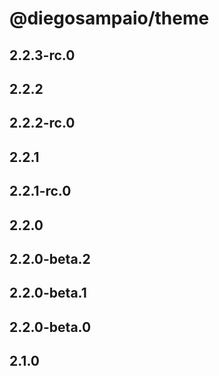 # @diegosampaio/theme

## 2.2.3-rc.0

## 2.2.2

## 2.2.2-rc.0

## 2.2.1

## 2.2.1-rc.0

## 2.2.0

## 2.2.0-beta.2

## 2.2.0-beta.1

## 2.2.0-beta.0

## 2.1.0
